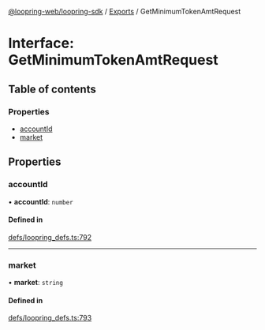 [@loopring-web/loopring-sdk](../README.md) / [Exports](../modules.md) / GetMinimumTokenAmtRequest

# Interface: GetMinimumTokenAmtRequest

## Table of contents

### Properties

- [accountId](GetMinimumTokenAmtRequest.md#accountid)
- [market](GetMinimumTokenAmtRequest.md#market)

## Properties

### accountId

• **accountId**: `number`

#### Defined in

[defs/loopring_defs.ts:792](https://github.com/Loopring/loopring_sdk/blob/1b21a8d/src/defs/loopring_defs.ts#L792)

___

### market

• **market**: `string`

#### Defined in

[defs/loopring_defs.ts:793](https://github.com/Loopring/loopring_sdk/blob/1b21a8d/src/defs/loopring_defs.ts#L793)
